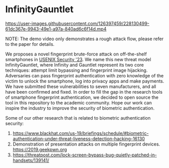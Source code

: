 # InfinityGauntlet

https://user-images.githubusercontent.com/126397459/228130499-61dc367e-9943-49e1-a97a-840ad6c6f14d.mp4

NOTE: The demo video only demonstrates a rough attack flow, please refer to the paper for details.

We proposes a novel fingerprint brute-force attack on off-the-shelf smartphones in [USENIX Security '23](https://www.usenix.org/conference/usenixsecurity23). We name this new threat model InfinityGauntlet, where Infinity and Gauntlet represent its two core techniques: attempt limit bypassing and fingerprint image hijacking. Adversaries can pass fingerprint authentication with zero knowledge of the victim to unlock the smartphone, log into privacy apps and make payments. We have submitted these vulnerabilities to seven manufacturers, and all have been confirmed and fixed. In order to fill the gap in the research tools of smartphone fingerprint authentication, we decided to open source the tool in this repository to the academic community. Hope our work can inspire the industry to improve the security of biometric authentication. 

Some of our other research that is related to biometric authentication security:

1. https://www.blackhat.com/us-19/briefings/schedule/#biometric-authentication-under-threat-liveness-detection-hacking-16130
2. Demonstration of presentation attacks on multiple fingerprint devices. https://2019.geekpwn.org
3. https://threatpost.com/lock-screen-bypass-bug-quietly-patched-in-handsets/139141/
